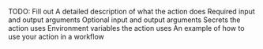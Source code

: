 TODO: Fill out
A detailed description of what the action does
Required input and output arguments
Optional input and output arguments
Secrets the action uses
Environment variables the action uses
An example of how to use your action in a workflow